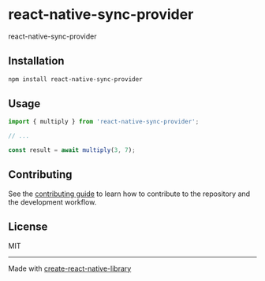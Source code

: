 # react-native-sync-provider

react-native-sync-provider

## Installation

```sh
npm install react-native-sync-provider
```

## Usage

```js
import { multiply } from 'react-native-sync-provider';

// ...

const result = await multiply(3, 7);
```

## Contributing

See the [contributing guide](CONTRIBUTING.md) to learn how to contribute to the repository and the development workflow.

## License

MIT

---

Made with [create-react-native-library](https://github.com/callstack/react-native-builder-bob)

